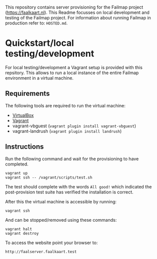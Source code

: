 This repository contains server provisioning for the Failmap project (https://faalkaart.nl). This Readme focusses on local development and testing of the Failmap project. For information about running Failmap in production refer to: `HOSTED.md`.

# Quickstart/local testing/development

For local testing/development a Vagrant setup is provided with this repsitory. This allows to run a local instance of the entire Failmap environment in a virtual machine.

## Requirements

The following tools are required to run the virtual machine:

- [VirtualBox](https://www.virtualbox.org/wiki/Downloads)
- [Vagrant](https://www.vagrantup.com/downloads.html)
- vagrant-vbguest (`vagrant plugin install vagrant-vbguest`)
- vagrant-landrush (`vagrant plugin install landrush`)

## Instructions

Run the following command and wait for the provisioning to have completed.

    vagrant up
    vagrant ssh -- /vagrant/scripts/test.sh

The test should complete with the words `All good!` which indicated the post-provision test suite has verified the installation is correct.

After this the virtual machine is accessible by running:

    vagrant ssh

And can be stopped/removed using these commands:

    vagrant halt
    vagrant destroy

To access the website point your browser to:

    http://faalserver.faalkaart.test
